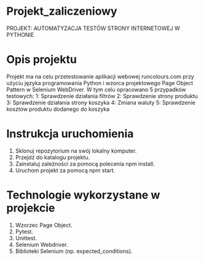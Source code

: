 # Projekt_zaliczeniowy
PROJEKT: AUTOMATYZACJA TESTÓW STRONY INTERNETOWEJ W PYTHONIE

# Opis projektu

Projekt ma na celu przetestowanie aplikacji webowej runcolours.com przy użyciu języka
programowania Python i wzorca projektowego Page Object Pattern w Selenium WebDriver.
W tym celu opracowano 5 przypadków testowych:
1: Sprawdzenie działania filtrów
2: Sprawdzenie strony produktu
3: Sprawdzenie działania strony koszyka
4: Zmiana waluty
5: Sprawdzenie kosztów produktu dodanego do koszyka

# Instrukcja uruchomienia
1. Sklonuj repozytorium na swój lokalny komputer.
2. Przejdź do katalogu projektu.
3. Zainstaluj zależności za pomocą polecenia npm install.
4. Uruchom projekt za pomocą npm start.

# Technologie wykorzystane w projekcie

1. Wzorzec Page Object.
2. Pytest.
3. Unittest. 
4. Selenium Webdriver.
5. Biblioteki Selenium (np. expected_conditions). 
